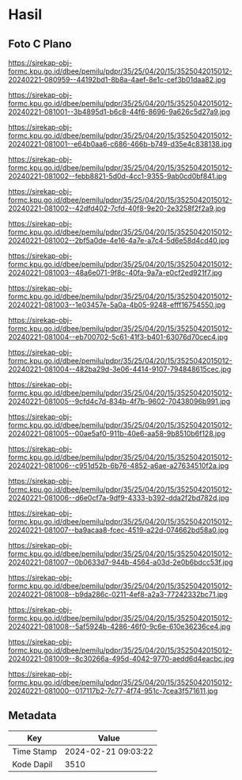 # Hasil

## Foto C Plano

https://sirekap-obj-formc.kpu.go.id/dbee/pemilu/pdpr/35/25/04/20/15/3525042015012-20240221-080959--44192bd1-8b8a-4aef-8e1c-cef3b01daa82.jpg

https://sirekap-obj-formc.kpu.go.id/dbee/pemilu/pdpr/35/25/04/20/15/3525042015012-20240221-081001--3b4895d1-b6c8-44f6-8696-9a626c5d27a9.jpg

https://sirekap-obj-formc.kpu.go.id/dbee/pemilu/pdpr/35/25/04/20/15/3525042015012-20240221-081001--e64b0aa6-c686-466b-b749-d35e4c838138.jpg

https://sirekap-obj-formc.kpu.go.id/dbee/pemilu/pdpr/35/25/04/20/15/3525042015012-20240221-081002--febb8821-5d0d-4cc1-9355-9ab0cd0bf841.jpg

https://sirekap-obj-formc.kpu.go.id/dbee/pemilu/pdpr/35/25/04/20/15/3525042015012-20240221-081002--42dfd402-7cfd-40f8-9e20-2e3258f2f2a9.jpg

https://sirekap-obj-formc.kpu.go.id/dbee/pemilu/pdpr/35/25/04/20/15/3525042015012-20240221-081002--2bf5a0de-4e16-4a7e-a7c4-5d6e58d4cd40.jpg

https://sirekap-obj-formc.kpu.go.id/dbee/pemilu/pdpr/35/25/04/20/15/3525042015012-20240221-081003--48a6e071-9f8c-40fa-9a7a-e0cf2ed921f7.jpg

https://sirekap-obj-formc.kpu.go.id/dbee/pemilu/pdpr/35/25/04/20/15/3525042015012-20240221-081003--1e03457e-5a0a-4b05-9248-efff16754550.jpg

https://sirekap-obj-formc.kpu.go.id/dbee/pemilu/pdpr/35/25/04/20/15/3525042015012-20240221-081004--eb700702-5c61-41f3-b401-63076d70cec4.jpg

https://sirekap-obj-formc.kpu.go.id/dbee/pemilu/pdpr/35/25/04/20/15/3525042015012-20240221-081004--482ba29d-3e06-4414-9107-794848615cec.jpg

https://sirekap-obj-formc.kpu.go.id/dbee/pemilu/pdpr/35/25/04/20/15/3525042015012-20240221-081005--9cfd4c7d-834b-4f7b-9602-70438096b991.jpg

https://sirekap-obj-formc.kpu.go.id/dbee/pemilu/pdpr/35/25/04/20/15/3525042015012-20240221-081005--00ae5af0-911b-40e6-aa58-9b8510b6f128.jpg

https://sirekap-obj-formc.kpu.go.id/dbee/pemilu/pdpr/35/25/04/20/15/3525042015012-20240221-081006--c951d52b-6b76-4852-a6ae-a27634510f2a.jpg

https://sirekap-obj-formc.kpu.go.id/dbee/pemilu/pdpr/35/25/04/20/15/3525042015012-20240221-081006--d6e0cf7a-9df9-4333-b392-dda2f2bd782d.jpg

https://sirekap-obj-formc.kpu.go.id/dbee/pemilu/pdpr/35/25/04/20/15/3525042015012-20240221-081007--ba9acaa8-fcec-4519-a22d-074662bd58a0.jpg

https://sirekap-obj-formc.kpu.go.id/dbee/pemilu/pdpr/35/25/04/20/15/3525042015012-20240221-081007--0b0633d7-944b-4564-a03d-2e0b6bdcc53f.jpg

https://sirekap-obj-formc.kpu.go.id/dbee/pemilu/pdpr/35/25/04/20/15/3525042015012-20240221-081008--b9da286c-0211-4ef8-a2a3-77242332bc71.jpg

https://sirekap-obj-formc.kpu.go.id/dbee/pemilu/pdpr/35/25/04/20/15/3525042015012-20240221-081008--5af5924b-4286-46f0-9c6e-610e36236ce4.jpg

https://sirekap-obj-formc.kpu.go.id/dbee/pemilu/pdpr/35/25/04/20/15/3525042015012-20240221-081009--8c30266a-495d-4042-9770-aedd6d4eacbc.jpg

https://sirekap-obj-formc.kpu.go.id/dbee/pemilu/pdpr/35/25/04/20/15/3525042015012-20240221-081000--017117b2-7c77-4f74-951c-7cea3f571611.jpg


## Metadata

| Key        | Value               |
| ---------- | ------------------- |
| Time Stamp | 2024-02-21 09:03:22 |
| Kode Dapil | 3510                |



